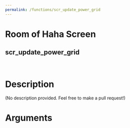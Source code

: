 ```yaml
---
permalink: /functions/scr_update_power_grid
---
```

# Room of Haha Screen  
## scr_update_power_grid  
&nbsp;  
# Description  
(No description provided. Feel free to make a pull request!) 
&nbsp;  
# Arguments


